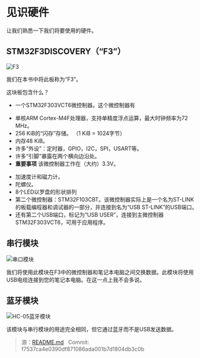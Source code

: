 
# 见识硬件

让我们熟悉一下我们将要使用的硬件。

## STM32F3DISCOVERY（“F3”）
![F3](https://rust-embedded.github.io/discovery/assets/f3.jpg)

我们在本书中将此板称为“F3”。

这块板包含什么？

- 一个STM32F303VCT6微控制器。这个微控制器有

 + 单核ARM Cortex-M4F处理器，支持单精度浮点运算，最大时钟频率为72 MHz。
 + 256 KiB的“闪存”存储。 （1 KiB = 1024字节）
 + 内存48 KiB。
 + 许多“外设”：定时器，GPIO，I2C，SPI，USART等。
 + 许多“引脚”暴露在两个横向边沿处。
 + **重要事项** 该微控制器工作在（大约）3.3V。

- 加速度计和磁力计。
- 陀螺仪。
- 8个LED以罗盘的形状排列
- 第二个微控制器：STM32F103CBT。该微控制器实际上是一个名为ST-LINK的板载编程器和调试器的一部分，并连接到名为“USB ST-LINK”的USB端口。
- 还有第二个USB端口，标记为“USB USER”，连接到主微控制器STM32F303VCT6，可用于应用程序。

## 串行模块
![串口模块](https://rust-embedded.github.io/discovery/assets/serial.jpg)

我们将使用此模块在F3中的微控制器和笔记本电脑之间交换数据。此模块将使用USB电缆连接到您的笔记本电脑。在这一点上我不会多说。

## 蓝牙模块
![HC-05蓝牙模块](https://rust-embedded.github.io/discovery/assets/bluetooth.jpg)

该模块与串行模块的用途完全相同，但它通过蓝牙而不是USB发送数据。

> 源：[README.md](https://github.com/rust-embedded/discovery/blob/master/src/04-meet-your-hardware/README.md) &nbsp; Commit: f7537ca4e0390df871086ada001b7d1804db3c0b
